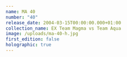 ```yaml
---
name: MA 40
number: "40"
release_date: 2004-03-15T00:00:00.000+01:00
collection_name: EX Team Magma vs Team Aqua
image: /uploads/ma-40-h.jpg
first_edition: false
holographic: true
---
```

